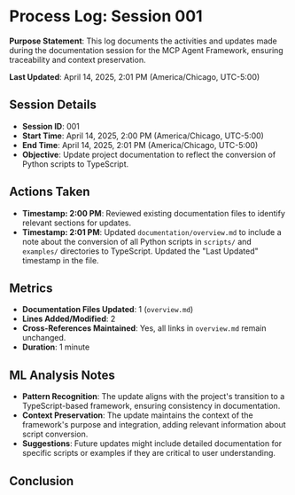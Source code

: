 # Process Log: Session 001

**Purpose Statement**: This log documents the activities and updates made during the documentation session for the MCP Agent Framework, ensuring traceability and context preservation.

**Last Updated**: April 14, 2025, 2:01 PM (America/Chicago, UTC-5:00)

## Session Details

- **Session ID**: 001
- **Start Time**: April 14, 2025, 2:00 PM (America/Chicago, UTC-5:00)
- **End Time**: April 14, 2025, 2:01 PM (America/Chicago, UTC-5:00)
- **Objective**: Update project documentation to reflect the conversion of Python scripts to TypeScript.

## Actions Taken

- **Timestamp: 2:00 PM**: Reviewed existing documentation files to identify relevant sections for updates.
- **Timestamp: 2:01 PM**: Updated `documentation/overview.md` to include a note about the conversion of all Python scripts in `scripts/` and `examples/` directories to TypeScript. Updated the "Last Updated" timestamp in the file.

## Metrics

- **Documentation Files Updated**: 1 (`overview.md`)
- **Lines Added/Modified**: 2
- **Cross-References Maintained**: Yes, all links in `overview.md` remain unchanged.
- **Duration**: 1 minute

## ML Analysis Notes

- **Pattern Recognition**: The update aligns with the project's transition to a TypeScript-based framework, ensuring consistency in documentation.
- **Context Preservation**: The update maintains the context of the framework's purpose and integration, adding relevant information about script conversion.
- **Suggestions**: Future updates might include detailed documentation for specific scripts or examples if they are critical to user understanding.

## Conclusion
